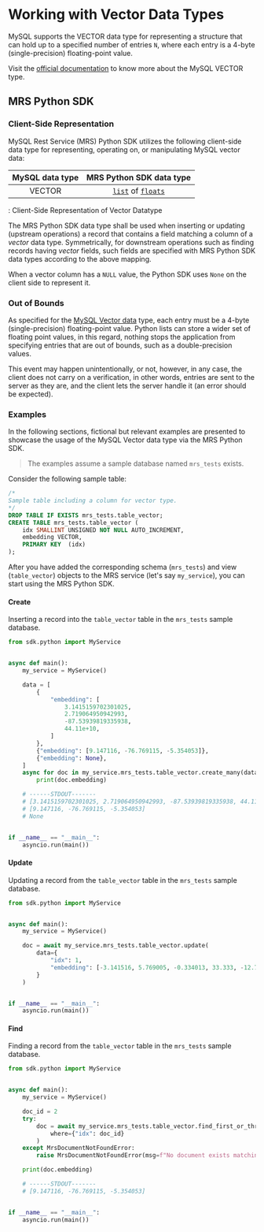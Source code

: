 <!-- Copyright (c) 2023, 2025, Oracle and/or its affiliates.

This program is free software; you can redistribute it and/or modify
it under the terms of the GNU General Public License, version 2.0,
as published by the Free Software Foundation.

This program is designed to work with certain software (including
but not limited to OpenSSL) that is licensed under separate terms, as
designated in a particular file or component or in included license
documentation.  The authors of MySQL hereby grant you an additional
permission to link the program and your derivative works with the
separately licensed software that they have either included with
the program or referenced in the documentation.

This program is distributed in the hope that it will be useful,  but
WITHOUT ANY WARRANTY; without even the implied warranty of
MERCHANTABILITY or FITNESS FOR A PARTICULAR PURPOSE.  See
the GNU General Public License, version 2.0, for more details.

You should have received a copy of the GNU General Public License
along with this program; if not, write to the Free Software Foundation, Inc.,
51 Franklin St, Fifth Floor, Boston, MA 02110-1301 USA -->

# Working with Vector Data Types

MySQL supports the VECTOR data type for representing a structure that can hold up to a specified number of entries `N`, where each entry is a 4-byte (single-precision) floating-point value.

Visit the [official documentation](https://dev.mysql.com/doc/refman/9.0/en/vector.html) to know more about the MySQL VECTOR type.

## MRS Python SDK

### Client-Side Representation

MySQL Rest Service (MRS) Python SDK utilizes the following client-side data type for representing, operating on, or manipulating MySQL vector data:

| MySQL data type  | MRS Python SDK data type |
| :--------: | :-------: |
| VECTOR | [`list`](https://docs.python.org/3/tutorial/datastructures.html#more-on-lists) of [`floats`](https://docs.python.org/3/library/functions.html#float)|

: Client-Side Representation of Vector Datatype

The MRS Python SDK data type shall be used when inserting or updating (upstream operations) a record that contains a field matching a column of a *vector* data type. Symmetrically, for downstream operations such as finding records having *vector* fields, such fields are specified with MRS Python SDK data types according to the above mapping.

When a vector column has a `NULL` value, the Python SDK uses `None` on the client side to represent it.

### Out of Bounds

As specified for the [MySQL Vector data](https://dev.mysql.com/doc/refman/9.0/en/vector.html) type, each entry must be a 4-byte (single-precision) floating-point value. Python lists can store a wider set of floating point values, in this regard, nothing stops the application from specifying entries that are out of bounds, such as a double-precision values.

This event may happen unintentionally, or not, however, in any case, the client does not carry on a verification, in other words, entries are sent to the server as they are, and the client lets the server handle it (an error should be expected).

### Examples

In the following sections, fictional but relevant examples are presented to showcase the usage of the MySQL Vector data type via the MRS Python SDK.

> The examples assume a sample database named `mrs_tests` exists.

Consider the following sample table:

```sql
/*
Sample table including a column for vector type.
*/
DROP TABLE IF EXISTS mrs_tests.table_vector;
CREATE TABLE mrs_tests.table_vector (
    idx SMALLINT UNSIGNED NOT NULL AUTO_INCREMENT,
    embedding VECTOR,
    PRIMARY KEY  (idx)
);
```

After you have added the corresponding schema (`mrs_tests`) and view (`table_vector`) objects to the MRS service (let's say `my_service`), you can start using the MRS Python SDK.

#### Create

Inserting a record into the `table_vector` table in the `mrs_tests` sample database.

```py
from sdk.python import MyService


async def main():
    my_service = MyService()

    data = [
        {
            "embedding": [
                3.1415159702301025,
                2.719064950942993,
                -87.53939819335938,
                44.11e+10,
            ]
        },
        {"embedding": [9.147116, -76.769115, -5.354053]},
        {"embedding": None},
    ]
    async for doc in my_service.mrs_tests.table_vector.create_many(data):
        print(doc.embedding)

    # ------STDOUT-------
    # [3.1415159702301025, 2.719064950942993, -87.53939819335938, 44.11e+10]
    # [9.147116, -76.769115, -5.354053]
    # None


if __name__ == "__main__":
    asyncio.run(main())
```

#### Update

Updating a record from the `table_vector` table in the `mrs_tests` sample database.

```py
from sdk.python import MyService


async def main():
    my_service = MyService()

    doc = await my_service.mrs_tests.table_vector.update(
        data={
            "idx": 1,
            "embedding": [-3.141516, 5.769005, -0.334013, 33.333, -12.76],
        }
    )


if __name__ == "__main__":
    asyncio.run(main())
```

#### Find

Finding a record from the `table_vector` table in the `mrs_tests` sample database.

```py
from sdk.python import MyService


async def main():
    my_service = MyService()

    doc_id = 2
    try:
        doc = await my_service.mrs_tests.table_vector.find_first_or_throw(
            where={"idx": doc_id}
        )
    except MrsDocumentNotFoundError:
        raise MrsDocumentNotFoundError(msg=f"No document exists matching idx={doc_id}")

    print(doc.embedding)

    # ------STDOUT-------
    # [9.147116, -76.769115, -5.354053]


if __name__ == "__main__":
    asyncio.run(main())
```
